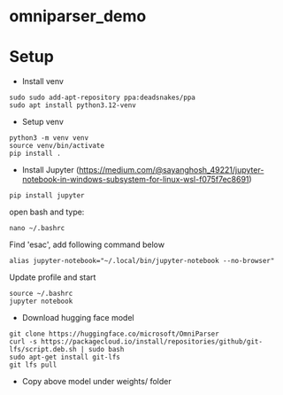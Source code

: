 # omniparser_demo
# Setup

* Install venv
```
sudo sudo add-apt-repository ppa:deadsnakes/ppa
sudo apt install python3.12-venv
```

* Setup venv
```
python3 -m venv venv
source venv/bin/activate
pip install .
```

* Install Jupyter (https://medium.com/@sayanghosh_49221/jupyter-notebook-in-windows-subsystem-for-linux-wsl-f075f7ec8691)
```
pip install jupyter
```
open bash and type:
```
nano ~/.bashrc
```
Find 'esac', add following command below
```
alias jupyter-notebook="~/.local/bin/jupyter-notebook --no-browser"
```
Update profile and start
```
source ~/.bashrc
jupyter notebook
```

* Download hugging face model
```
git clone https://huggingface.co/microsoft/OmniParser
curl -s https://packagecloud.io/install/repositories/github/git-lfs/script.deb.sh | sudo bash
sudo apt-get install git-lfs
git lfs pull
```

* Copy above model under weights/ folder